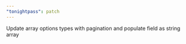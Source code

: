 ```yaml
---
"tonightpass": patch
---
```


Update array options types with pagination and populate field as string array
